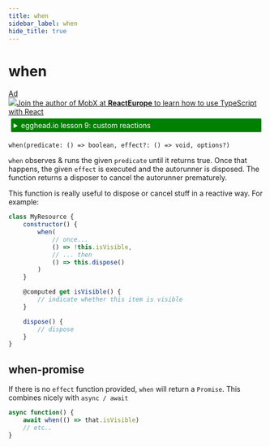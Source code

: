 ```yaml
---
title: when
sidebar_label: when
hide_title: true
---
```


# when

<div id='codefund'></div><div class="re_2020"><a class="re_2020_link" href="https://www.react-europe.org/#slot-2149-workshop-typescript-for-react-and-graphql-devs-with-michel-weststrate" target="_blank" rel="sponsored noopener"><div><div class="re_2020_ad" >Ad</div></div><img src="/img/reacteurope.svg"><span>Join the author of MobX at <b>ReactEurope</b> to learn how to use <span class="link">TypeScript with React</span></span></a></div>

<details>
    <summary style="color: white; background:green;padding:5px;margin:5px;border-radius:2px">egghead.io lesson 9: custom reactions</summary>
    <br />
    <div style="padding:5px;">
        <iframe style="border: none;" width=760 height=427  src="https://egghead.io/lessons/react-write-custom-mobx-reactions-with-when-and-autorun/embed" ></iframe>
    </div>
    <a style="font-style:italic;padding:5px;margin:5px;"  href="https://egghead.io/lessons/react-write-custom-mobx-reactions-with-when-and-autorun">Hosted on egghead.io</a>
</details>

`when(predicate: () => boolean, effect?: () => void, options?)`

`when` observes & runs the given `predicate` until it returns true. Once that
happens, the given `effect` is executed and the autorunner is disposed. The
function returns a disposer to cancel the autorunner prematurely.

This function is really useful to dispose or cancel stuff in a reactive way. For
example:

```javascript
class MyResource {
    constructor() {
        when(
            // once...
            () => !this.isVisible,
            // ... then
            () => this.dispose()
        )
    }

    @computed get isVisible() {
        // indicate whether this item is visible
    }

    dispose() {
        // dispose
    }
}
```

## when-promise

If there is no `effect` function provided, `when` will return a `Promise`. This
combines nicely with `async / await`

```javascript
async function() {
	await when(() => that.isVisible)
	// etc..
}
```
